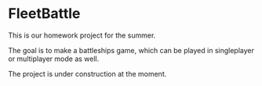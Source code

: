 # FleetBattle

This is our homework project for the summer.

The goal is to make a battleships game, which can be played in singleplayer or multiplayer mode as well.

The project is under construction at the moment.
